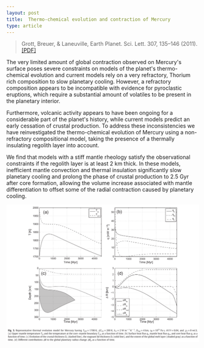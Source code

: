 ```yaml
---
layout: post
title:  Thermo-chemical evolution and contraction of Mercury
type: article
---
```


>Grott, Breuer, & Laneuville, Earth Planet. Sci. Lett. 307, 135–146 (2011). [[PDF]](/papers/Grott+2011.pdf)

The very limited amount of global contraction observed on Mercury's surface poses severe constraints
on models of the planet's thermo-chemical evolution and current models rely on a very refractory,
Thorium rich composition to slow planetary cooling. However, a refractory composition appears to be
incompatible with evidence for pyroclastic eruptions, which require a substantial amount of
volatiles to be present in the planetary interior. 

Furthermore, volcanic activity appears to have been ongoing for a considerable part of the planet's
history, while current models predict an early cessation of crustal production. To address these
inconsistencies we have reinvestigated the thermo-chemical evolution of Mercury using a
non-refractory compositional model, taking the presence of a thermally insulating regolith layer
into account. 

We find that models with a stiff mantle rheology satisfy the observational constraints if the
regolith layer is at least 2 km thick. In these models, inefficient mantle convection and thermal
insulation significantly slow planetary cooling and prolong the phase of crustal production to 2.5
Gyr after core formation, allowing the volume increase associated with mantle differentiation to
offset some of the radial contraction caused by planetary cooling.

![Mercury Contraction](/images/mercuryContractionFig.png)
